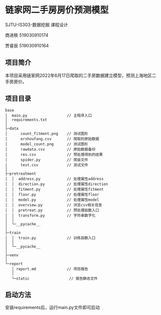 # 链家网二手房房价预测模型
SJTU-IS303-数据挖掘 课程设计

商进秩 519030910174

贾睿辰 519030910164

## 项目简介
本项目采用链家网2022年6月17日爬取的二手房数据建立模型，预测上海地区二手房房价。

## 项目目录
```
base
│  main.py                  // 主程序入口
│  requirements.txt
│ 
├─data
│      count_fitment.png    // 测试图形
│      ershoufang.csv       // 爬取的原始数据
│      model_count.png      // 测试图形
│      rawdata.csv          // 原始数据备份
│      res.csv              // 预处理得到的结果
│      spider.py            // 爬虫文件
│      test.csv             // 测试文件
│      
├─pretreatment
│  │  address.py            // 处理属性address
│  │  direction.py          // 处理属性direction
│  │  fitment.py            // 处理属性fitment
│  │  floor.py              // 处理属性floor
│  │  model.py              // 处理属性model
│  │  overview.py           // 浏览csv相关信息
│  │  pretreat.py           // 预处理函数入口
│  │  transform.py          // 字符串数字化
│  │  
│  └─__pycache__
│          
├─train
│  │  train.py              // 训练函数入口
│  │  
│  └─__pycache__
│          
├─venv
│  
└─report
   │ report.md              // 项目报告
   │  
   └─static                  // 报告静态文件
```

## 启动方法
安装requirements后，运行main.py文件即可启动